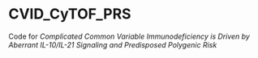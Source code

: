 # CVID_CyTOF_PRS
Code for *Complicated Common Variable Immunodeficiency is Driven by Aberrant IL-10/IL-21 Signaling and Predisposed Polygenic Risk* 

